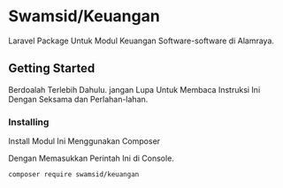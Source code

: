 # Swamsid/Keuangan

Laravel Package Untuk Modul Keuangan Software-software di Alamraya.

## Getting Started

Berdoalah Terlebih Dahulu. 
jangan Lupa Untuk Membaca Instruksi Ini Dengan Seksama dan Perlahan-lahan.

### Installing

Install Modul Ini Menggunakan Composer

Dengan Memasukkan Perintah Ini di Console.

```
composer require swamsid/keuangan
```